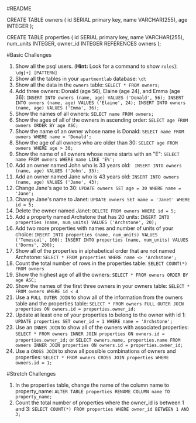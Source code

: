 #README

CREATE TABLE owners (
	id SERIAL primary key,
	name VARCHAR(255),
	age INTEGER
);

CREATE TABLE properties (
	id SERIAL primary key,
	name VARCHAR(255),
	num_units INTEGER,
	owner_id INTEGER REFERENCES owners
);

#Basic Challenges

1. Show all the psql users. (**Hint:** Look for a command to show `roles`): `\dg[+] [PATTERN]`
2. Show all the tables in your `apartmentlab` database: `\dt`
3. Show all the data in the `owners` table: `SELECT * FROM owners;`
4. Add three owners: Donald (age 56), Elaine (age 24), and Emma (age 36): `INSERT INTO owners (name, age) VALUES ('Donald', 56); INSERT INTO owners (name, age) VALUES ('Elaine', 24); INSERT INTO owners (name, age) VALUES ('Emma', 36);`
5. Show the names of all owners: `SELECT name FROM owners;`
6. Show the ages of all of the owners in ascending order: `SELECT age FROM owners ORDER BY age ASC;`
7. Show the name of an owner whose name is Donald: `SELECT name FROM owners WHERE name = 'Donald';`
8. Show the age of all owners who are older than 30: `SELECT age FROM owners WHERE age > 30;`
9. Show the name of all owners whose name starts with an "E": `SELECT name FROM owners WHERE name LIKE 'E%';`
10. Add an owner named John who is 33 years old: ` INSERT INTO owners (name, age) VALUES ('John', 33);`
11. Add an owner named Jane who is 43 years old: `INSERT INTO owners (name, age) VALUES ('Jane', 43);`
12. Change Jane's age to 30: `UPDATE owners SET age = 30 WHERE name = 'Jane';`
13. Change Jane's name to Janet: `UPDATE owners SET name = 'Janet' WHERE id = 5;`
14. Delete the owner named Janet: `DELETE FROM owners WHERE id = 5;`
15. Add a property named Archstone that has 20 units: `INSERT INTO properties (name, num_units) VALUES ('Archstone', 20);`
16. Add two more properties with names and number of units of your choice: `INSERT INTO properties (name, num_units) VALUES ('Temescal', 100); INSERT INTO properties (name, num_units) VALUES ('Dorms', 200);`
17. Show all of the properties in alphabetical order that are not named Archstone: `SELECT * FROM properties WHERE name <> 'Archstone';`
18. Count the total number of rows in the properties table: `SELECT COUNT(*) FROM owners`
19. Show the highest age of all the owners: `SELECT * FROM owners ORDER BY age ASC;`
20. Show the names of the first three owners in your owners table: `SELECT * FROM owners WHERE id < 4`
21. Use a `FULL OUTER JOIN` to show all of the information from the owners table and the properties table: `SELECT * FROM owners FULL OUTER JOIN properties ON owners.id = properties.owner_id;`
22. Update at least one of your properties to belong to the owner with id 1: `UPDATE properties SET owner_id = 1 WHERE name = 'Archstone';`
23. Use an `INNER JOIN` to show all of the owners with associated properties: `SELECT * FROM owners INNER JOIN properties ON owners.id = properties.owner_id;` or `SELECT owners.name, properties.name FROM owners INNER JOIN properties ON owners.id = properties.owner_id;`
24. Use a `CROSS JOIN` to show all possible combinations of owners and properties: `SELECT * FROM owners CROSS JOIN properties WHERE owners.id = 1;`

#Stretch Challenges

1. In the properties table, change the name of the column name to property_name: `ALTER TABLE properties RENAME COLUMN name TO property_name;`
2. Count the total number of properties where the owner_id is between 1 and 3: `SELECT COUNT(*) FROM properties WHERE owner_id BETWEEN 1 AND 3;`